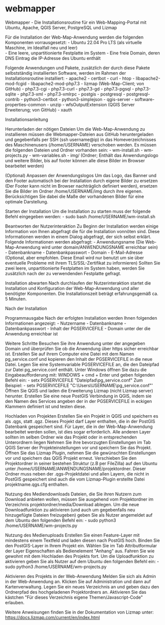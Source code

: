 # webmapper
Webmapper - Die Installationsroutine für ein Web-Mapping-Portal mit Ubuntu, Apache, QGIS Server, PostgreSQL und Lizmap

Für die Installation der Web-Map-Anwendung werden die folgenden Komponenten vorrausgesetzt:
	- Ubuntu 22.04 Pro LTS (als virtuelle Maschine, im Idealfall neu und leer)	
	- Eine leere, unpartitionierte Festplatte im System
	- Eine freie Domain, deren DNS Eintrag die IP-Adresse des Ubuntu enthält
	
Folgende Anwendungen und Pakete, zusätzlich der durch diese Pakete selbstständig installierten Software, werden im Rahmen der Installationsroutine installiert:
	- apache2
	- certbot
	- curl
	- htop
	- libapache2-mod-fcgid
	- libapache2-mod-php7.3
	- lizmap (Web-Map-Client; von GitHub)
	- php7.3-cgi
	- php7.3-curl
	- php7.3-gd
	- php7.3-pgsql
	- php7.3-sqlite
	- php7.3-xml
	- php7.3-xmlrpc
	- postgis
	- postgresql
	- postgresql-contrib
	- python3-certbot
	- python3-simplejson
	- qgis-server
	- software-properties-common
	- unzip
	- wfsOutputExtension (QGIS Server Erweiterung; von GitHub)
	- xauth

Installationsanleitung

Herunterladen der nötigen Dateien
Um die Web-Map-Anwendung zu installieren müssen die Webmapper-Dateien aus GitHub heruntergeladen und gegebenfalls per SSH (ssh username@ip) in das Homeverzeichnisses des Maschinenusers (/home/USERNAME) verschoben werden. Es müssen die folgenden Dateien und Ordner vorhanden sein:
	- wm-install.sh
	- wm-projects.py
	- wm-variables.sh
	- img/ (Ordner; Enthält das Anwendungslogo und weitere Bilder, bis auf footer können alle diese Bilder im Browser bearbeitet werden)

(Optional) Anpassen der Anwendungslogos
Um das Logo, das Banner und den Footer automatisch bei der Installation durch eigene Bilder zu ersetzen (Der Footer kann nicht im Browser nachträglich definiert werden), ersetzen Sie die Bilder im Ordner /home/USERNAME/img durch ihre eigenen. Berücksichtigen Sie dabei die Maße der vorhandenen Bilder für eine optimale Darstellung.

Starten der Installation
Um die Installation zu starten muss der folgende Befehl eingegeben werden:
	- sudo bash /home/USERNAME/wm-install.sh

Beantworten der Nutzerinteraktion
Zu Beginn der Installation werden einige Information von Ihnen abgefragt die für die Installation vonnöten sind. Diese Informationen werden in einem Dialog abgefragt, der sich selbst erklärt. Folgende Informationen werden abgefragt:
	- Anwendungsname (Die Web-Map-Anwendung wird unter domain/ANWENDUNGSNAME erreichbar sein)
	- Datenbankname
	- Datenbankpasswort
	- Domain
	- E-Mail-Adresse (Optional, aber empfohlen. Diese Email wird nur benutzt um sie über eventuelle Probleme mit ihrem TLS/SSL-Zertifikat zu informieren)
Sollten Sie zwei leere, unpartitionierte Festplatten im System haben, werden Sie zusätzlich nach der zu verwendenden Festplatte gefragt.

Installation abwarten
Nach durchlaufen der Nutzerinteraktion startet die Installation und Konfiguration der Web-Map-Anwendung und aller benötigter Komponenten. Die Installationszeit beträgt erfahrungsgemäß ca. 5 Minuten.

Nach der Installation

Programmausgabe
Nach der erfolgten Installation werden Ihnen folgenden Informationen angezeigt:
	- Nutzername
	- Datenbankname
	- Datenbankpasswort
	- Inhalt der PGSERVICEFILE
	- Domain unter der die Anwendung erreichbar ist

Weitere Schritte
Besuchen Sie ihre Anwendung unter der angegeben Domain und überprüfen Sie ob die Anwendung über https sicher erreichbar ist.
Erstellen Sie auf ihrem Computer eine Datei mit dem Namen pg_service.conf und kopieren den Inhalt der PGSERVICEFILE in die neue Datei.
Legen Sie eine Systemvariable PGSERVICEFILE an, die den Dateipfad zur Datei pg_service.conf enthält. 
Unter Windows öffnen Sie dazu die Eingabeaufforderung mit: WINDOWS + cmd + Enter und geben folgenden Befehl ein: 
	- setx PGSERVICEFILE "Dateipfad\pg_service.conf" 
Zum Beispiel:
	- setx PGSERVICEFILE "C:\Users\USERNAME\pg_service.conf"'
Öffnen Sie QGIS und laden die Erweiterung Lizmap (nicht Lizmap server) herunter.
Erstellen Sie eine neue PostGIS Verbindung in QGIS, indem sie den Namen des Services angeben der in der PGSERVICEFILE in eckigen Klammern definiert ist und testen diese.

Hochladen von Projekten
Erstellen Sie ein Projekt in QGIS und speichern es als .qgs, statt .qgz. Dieses Projekt darf Layer enthalten, die in der PostGIS Datenbank gespeichert sind. Für Layer, die in der Web-Map-Anwendung bearbeitet werden sollen, ist dies sogar erforderlich. Alle anderen Layer sollten im selben Ordner wie das Projekt oder in entsprechenden Unterordnern liegen
Nehmen Sie ihre bevorzugten Einstellungen im Tab QGIS Server der Projekteinstellungen vor und speichern Sie das Projekt.
Öffnen Sie das Lizmap Plugin, nehmen Sie die gewünschten Einstellungen vor und speichern das QGIS Projekt erneut.
Verschieben Sie den Projektordner in seiner bestehen Struktur (z.B per FileZilla) auf den Ubuntu unter /home/USERNAME/ANWENDUNGSNAME/projektordner. Dieser Ordner muss neben der .qgs-Projektdatei und allen Layern, die nicht in PostGIS gespeichert sind auch die vom Lizmap-Plugin erstellte Datei projektname.qgs.cfg enthalten.

Nutzung des Mediendownloads
Dateien, die Sie ihren Nutzern zum Download anbieten wollen, müssen Sie ausgehend vom Projektordner im Verzeichnis projektordner/media/Download ablegen.
Um die neue Downloadfunktion zu aktivieren (und auch um gegebenfalls neu hinzugefügte Dateien freizugeben) geben Sie als Nutzer angemeldet auf dem Ubuntu den folgenden Befehl ein:
	- sudo python3 /home/USERNAME/wm-projects.py
	
Nutzung des Medienuploads
Erstellen Sie einen Feature-Layer mit mindestens einem Textfeld und laden diesen nach PostGIS hoch.
Binden Sie den PostGIS-Layer in Ihrem Projekt ein. Wählen Sie im Tab Attributformular der Layer Eigenschaften als Bedienelement "Anhang" aus.
Fahren Sie wie gewohnt mit dem Hochladen des Projekts fort.
Um die Uploadfunktion zu aktivieren geben Sie als Nutzer auf dem Ubuntu den folgenden Befehl ein:
	- sudo python3 /home/USERNAME/wm-projects.py
	
Aktivieren des Projekts in der Web-Anwendung
Melden Sie sich als Admin in der Web-Anwendung an. Klicken Sie auf Administration und dann auf Kartenverwaltung.
Legen Sie ein neues Verzeichnis an und geben dazu den Ordnerpfad des hochgeladenen Projektordners an. Aktivieren Sie das kästchen "Für dieses Verzeichnis eigene Themen/Javascript-Code" erlauben.

Weitere Anweisungen finden Sie in der Dokumentation von Lizmap unter: https://docs.lizmap.com/current/en/index.html
